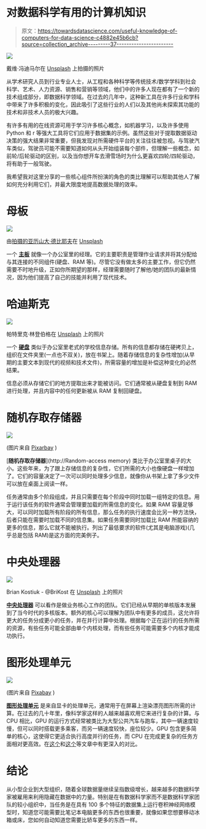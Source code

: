 # 对数据科学有用的计算机知识

> 原文：<https://towardsdatascience.com/useful-knowledge-of-computers-for-data-science-c4882e45b6cb?source=collection_archive---------37----------------------->

![](img/37a2004c0ddf8e9533575603e703bde2.png)

戴维·冯迪马尔在 [Unsplash](https://unsplash.com?utm_source=medium&utm_medium=referral) 上拍摄的照片

从学术研究人员到行业专业人士，从工程和各种科学等传统技术/数学学科到社会科学、艺术、人力资源、销售和营销等领域，他们中的许多人现在都有了一个新的技术组成部分，即数据科学领域。在过去的几年中，这种新工具在许多行业和学科中带来了许多积极的变化，因此吸引了这些行业的人们以及其他尚未探索其功能的技术和非技术人员的极大兴趣。

有许多有用的在线资源可用于学习许多核心概念，如机器学习，以及许多使用 Python 和 r 等强大工具将它们应用于数据集的示例。虽然这些对于提取数据驱动决策的强大结果非常重要，但我发现对所需硬件平台的关注往往被忽视。与驾驶汽车类似，驾驶员可能不需要知道如何从头开始组装每个部件，但理解一些概念，如前轮/后轮驱动的区别，以及当你想开车去滑雪场时为什么更喜欢四轮/四轮驱动，将有助于一般驾驶。

我希望我对这里分享的一些核心组件所扮演的角色的类比理解可以帮助其他人了解如何充分利用它们，并最大限度地提高数据处理的效率。

# 母板

![](img/c8be29a515dd586a3151c01c2527d4fd.png)

由[拍摄的亚历山大·德比耶夫](https://unsplash.com/@alexkixa?utm_source=medium&utm_medium=referral)在 [Unsplash](https://unsplash.com?utm_source=medium&utm_medium=referral)

一个 [**主板**](https://en.wikipedia.org/wiki/Motherboard) 就像一个办公室里的经理。它的主要职责是管理作业请求并将其分配给与其连接的不同组件(硬盘、RAM 等)。尽管它没有做太多的主要工作，但它仍然需要不时地升级，正如你所期望的那样，经理需要随时了解他/她的团队的最新情况，因为他们提高了自己的技能并利用了现代技术。

# 哈迪斯克

![](img/7b43bc9f7325bb744716aec18b20acce.png)

帕特里克·林登伯格在 [Unsplash](https://unsplash.com?utm_source=medium&utm_medium=referral) 上的照片

一个 [**硬盘**](https://en.wikipedia.org/wiki/Hard_disk_drive) 类似于办公室里老式的学校信息存储。所有的信息都存储在硬拷贝上，组织在文件夹里(一点也不双关)，放在书架上。随着存储信息的复杂性增加(从早期的主要文本到现代的视频和技术文件)，所需容量的增加是补偿这种变化的必然结果。

信息必须从存储它们的地方提取出来才能被访问。它们通常被从硬盘复制到 RAM 进行处理，并且内容中的任何更新被从 RAM 复制回硬盘。

# 随机存取存储器

![](img/4485db51d775debb36de1f554685dfa8.png)

(图片来自 [Pixarbay](https://pixabay.com/photos/ram-memory-circuits-green-board-921458/) )

[**随机存取存储器**](http://Random-access memory) 类比于办公室里桌子的大小。这些年来，为了跟上存储信息的复杂性，它们所需的大小也像硬盘一样增加了。它们的容量决定了一次可以同时处理多少信息，就像你从书架上拿了多少文件可以放在桌面上阅读一样。

任务通常由多个阶段组成，并且只需要在每个阶段中同时加载一组特定的信息。用于运行该任务的软件通常会管理要加载的所需信息的变化。如果 RAM 容量足够大，可以同时加载所有阶段的所有信息，那么任务的执行速度会比另一种方法快，后者只能在需要时加载不同的信息集。如果任务需要同时加载比 RAM 所能容纳的更多的信息，那么它就不能被执行。列出了最低要求的软件(尤其是电脑游戏)(几乎总是包括 RAM)是这方面的完美例子。

# 中央处理器

![](img/513e092156c0a3271c122eba1a11dfb4.png)

Brian Kostiuk - @BriKost 在 [Unsplash](https://unsplash.com?utm_source=medium&utm_medium=referral) 上的照片

[**中央处理器**](https://en.wikipedia.org/wiki/Central_processing_unit) 可以看作是做业务核心工作的团队。它们已经从早期的单核版本发展到了当今时代的多核版本。额外的核心可以理解为团队中有更多的成员，这允许将更大的任务分成更小的任务，并在并行计算中处理。根据每个正在运行的任务所需的资源，有些任务可能全部由单个内核处理，而有些任务可能需要多个内核才能成功执行。

# 图形处理单元

![](img/dbe07b2eddb48a8cf79c4302591cf3e9.png)

(图片来自 [Pixabay](https://pixabay.com/photos/nvidia-gpu-electronics-pcb-board-1201077/) )

[**图形处理单元**](https://en.wikipedia.org/wiki/Graphics_processing_unit) 是来自显卡的处理单元，通常用于在屏幕上渲染漂亮图形所需的计算。在过去的几十年里，像科学家这样的人越来越喜欢用它来进行复杂的计算。与 CPU 相比，GPU 的运行方式经常被类比为大型公共汽车与跑车，其中一辆速度较慢，但可以同时搭载更多乘客，而另一辆速度较快，座位较少。GPU 包含更多简单的核心，这使得它更适合执行高度并行的任务，而 CPU 在完成更复杂的任务方面相对更高效。在[这个](https://medium.com/@shachishah.ce/do-we-really-need-gpu-for-deep-learning-47042c02efe2)和[这个](/what-is-a-gpu-and-do-you-need-one-in-deep-learning-718b9597aa0d)等文章中有更深入的对比。

# 结论

从小型企业到大型组织，随着全球数据量继续呈指数级增长，越来越多的数据科学家被雇用来利用隐藏在数据中的力量。特别是在有数据科学家而不是数据科学家团队的较小组织中，当任务是在具有 100 多个特征的数据集上运行卷积神经网络模型时，知道您可能需要比笔记本电脑更多的东西也很重要，就像如果您想要移动冰箱或床，您如何自动知道您需要比轿车更多的东西一样。